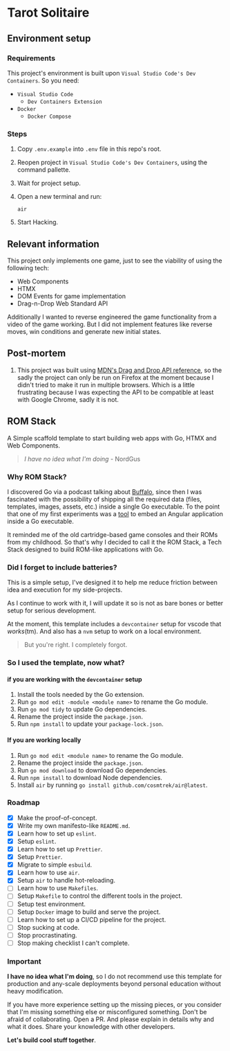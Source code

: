 # Tarot Solitaire

## Environment setup

### Requirements

This project's environment is built upon `Visual Studio Code's Dev Containers`. So you need:

- `Visual Studio Code`
  - `Dev Containers Extension`
- `Docker`
  - `Docker Compose`

### Steps

1. Copy `.env.example` into `.env` file in this repo's root.
2. Reopen project in `Visual Studio Code's Dev Containers`, using the command pallette.
3. Wait for project setup.
4. Open a new terminal and run:

    ```shell
    air
    ```

5. Start Hacking.

## Relevant information

This project only implements one game, just to see the viability of using the following tech:

- Web Components
- HTMX
- DOM Events for game implementation
- Drag-n-Drop Web Standard API

Additionally I wanted to reverse engineered the game functionality from a video of the game working.
But I did not implement features like reverse moves, win conditions and generate new initial states.

## Post-mortem

1. This project was built using [MDN's Drag and Drop API reference](https://developer.mozilla.org/en-US/docs/Web/API/HTML_Drag_and_Drop_API),
so the sadly the project can only be run on Firefox at the moment because I didn't tried to make it
run in multiple browsers. Which is a little frustrating because I was expecting the API to be compatible
at least with Google Chrome, sadly it is not.

## ROM Stack

A Simple scaffold template to start building web apps with Go, HTMX and Web Components.

> _I have no idea what I'm doing_ - NordGus

### Why ROM Stack?

I discovered Go via a podcast talking about [Buffalo](https://gobuffalo.io), since then I was
fascinated with the possibility of shipping all the required data (files, templates, images,
assets, etc.) inside a single Go executable. To the point that one of my first experiments was a
[tool](https://github.com/NordGus/anguler) to embed an Angular application inside a Go executable.

It reminded me of the old cartridge-based game consoles and their ROMs from my childhood. So that's
why I decided to call it the ROM Stack, a Tech Stack designed to build ROM-like applications with Go.

### Did I forget to include batteries?

This is a simple setup, I've designed it to help me reduce friction between
idea and execution for my side-projects.

As I continue to work with it, I will update it so is not as bare bones or better
setup for serious development.

At the moment, this template includes a `devcontainer` setup for vscode that _works_(tm).
And also has a `nvm` setup to work on a local environment.

> But you're right. I completely forgot.

### So I used the template, now what?

#### if you are working with the `devcontainer` setup

1. Install the tools needed by the Go extension.
2. Run `go mod edit -module <module name>` to rename the Go module.
3. Run `go mod tidy` to update Go dependencies.
4. Rename the project inside the `package.json`.
5. Run `npm install` to update your `package-lock.json`.

#### If you are working locally

1. Run `go mod edit <module name>` to rename the Go module.
2. Rename the project inside the `package.json`.
3. Run `go mod download` to download Go dependencies.
4. Run `npm install` to download Node dependencies.
5. Install `air` by running `go install github.com/cosmtrek/air@latest`.

### Roadmap

- [x] Make the proof-of-concept.
- [x] Write my own manifesto-like `README.md`.
- [x] Learn how to set up `eslint`.
- [x] Setup `eslint`.
- [x] Learn how to set up `Prettier`.
- [x] Setup `Prettier`.
- [x] Migrate to simple `esbuild`.
- [x] Learn how to use `air`.
- [x] Setup `air` to handle hot-reloading.
- [ ] Learn how to use `Makefiles`.
- [ ] Setup `Makefile` to control the different tools in the project.
- [ ] Setup test environment.
- [ ] Setup `Docker` image to build and serve the project.
- [ ] Learn how to set up a CI/CD pipeline for the project.
- [ ] Stop sucking at code.
- [ ] Stop procrastinating.
- [ ] Stop making checklist I can't complete.

### Important

**I have no idea what I'm doing**, so I do not recommend use this template for
production and any-scale deployments beyond personal education without heavy
modification.

If you have more experience setting up the missing pieces, or you consider
that I'm missing something else or misconfigured something. Don't be afraid
of collaborating. Open a PR. And please explain in details why and what it does.
Share your knowledge with other developers.

**Let's build cool stuff together**.
